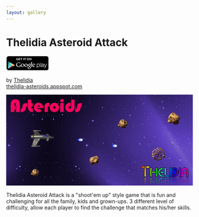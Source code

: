 ```yaml
---
layout: gallery
---
```


# Thelidia Asteroid Attack

<div id="appstores">
<a href="https://play.google.com/store/apps/details?id=com.thelidia.asteroids.android"><img src="../googleplay.png" height="40"></a>
</div>

by [Thelidia](http://www.thelidia.com/)  
[thelidia-asteroids.appspot.com](http://thelidia-asteroids.appspot.com/)

<center>
<span class="screenshot"><img src="screenshot.jpg"/></span>
</center>

Thelidia Asteroid Attack is a "shoot'em up" style game that is fun and challenging for all the
family, kids and grown-ups. 3 different level of difficulty, allow each player to find the
challenge that matches his/her skills.
